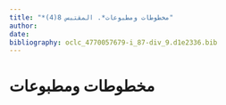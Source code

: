 ```yaml
---
title: "*مخطوطات ومطبوعات*. المقتبس 8(4)"
author: 
date: 
bibliography: oclc_4770057679-i_87-div_9.d1e2336.bib
---
```




#  مخطوطات ومطبوعات 

